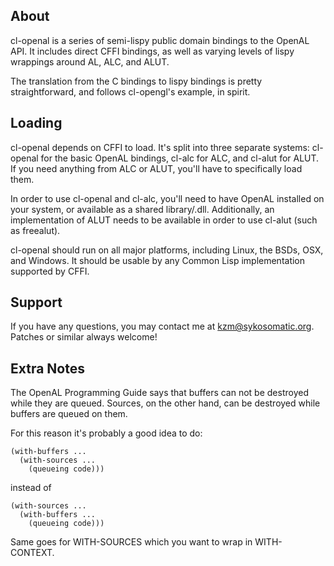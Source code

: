 About
-----

cl-openal is a series of semi-lispy public domain bindings to the OpenAL API. It includes direct
CFFI bindings, as well as varying levels of lispy wrappings around AL, ALC, and ALUT.

The translation from the C bindings to lispy bindings is pretty straightforward, and follows
cl-opengl's example, in spirit.

Loading
-------

cl-openal depends on CFFI to load. It's split into three separate systems: cl-openal for the basic
OpenAL bindings, cl-alc for ALC, and cl-alut for ALUT. If you need anything from ALC or ALUT, you'll
have to specifically load them.

In order to use cl-openal and cl-alc, you'll need to have OpenAL installed on your system, or
available as a shared library/.dll. Additionally, an implementation of ALUT needs to be available in
order to use cl-alut (such as freealut).

cl-openal should run on all major platforms, including Linux, the BSDs, OSX, and Windows. It should
be usable by any Common Lisp implementation supported by CFFI.

Support
-------

If you have any questions, you may contact me at <kzm@sykosomatic.org>. Patches or similar
always welcome!

Extra Notes
-----------

The OpenAL Programming Guide says that buffers can not be destroyed while they are queued. Sources,
on the other hand, can be destroyed while buffers are queued on them.

For this reason it's probably a good idea to do:

    (with-buffers ...
      (with-sources ...
        (queueing code)))

instead of

    (with-sources ...
      (with-buffers ...
        (queueing code)))

Same goes for WITH-SOURCES which you want to wrap in WITH-CONTEXT.
